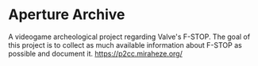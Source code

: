 # Aperture Archive
A videogame archeological project regarding Valve's F-STOP.
The goal of this project is to collect as much available information about F-STOP as possible and document it.
https://p2cc.miraheze.org/
